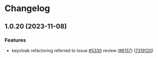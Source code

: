 # Changelog

## 1.0.20 (2023-11-08)


### Features

* keycloak refactoring referred to Issue [#5330](https://github.com/JanssenProject/jans/issues/5330) review ([#6157](https://github.com/JanssenProject/jans/issues/6157)) ([7319120](https://github.com/JanssenProject/jans/commit/73191202f2e39bf040749b69a31d01bdfbcec8eb))
